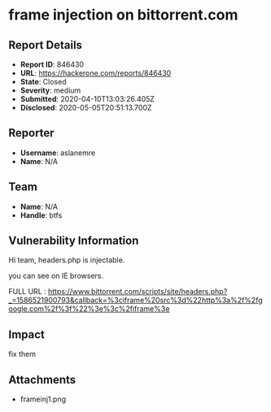 # frame injection on bittorrent.com

## Report Details
- **Report ID**: 846430
- **URL**: https://hackerone.com/reports/846430
- **State**: Closed
- **Severity**: medium
- **Submitted**: 2020-04-10T13:03:26.405Z
- **Disclosed**: 2020-05-05T20:51:13.700Z

## Reporter
- **Username**: aslanemre
- **Name**: N/A

## Team
- **Name**: N/A
- **Handle**: btfs

## Vulnerability Information
Hi team,
headers.php is injectable.

you can see on IE browsers.

FULL URL : https://www.bittorrent.com/scripts/site/headers.php?_=1586521900793&callback=%3ciframe%20src%3d%22http%3a%2f%2fgoogle.com%2f%3f%22%3e%3c%2fiframe%3e

## Impact

fix them

## Attachments
- frameinj1.png
